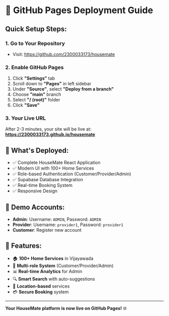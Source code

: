 # 🚀 GitHub Pages Deployment Guide

## Quick Setup Steps:

### 1. Go to Your Repository
- Visit: https://github.com/2300033173/housemate

### 2. Enable GitHub Pages
1. Click **"Settings"** tab
2. Scroll down to **"Pages"** in left sidebar
3. Under **"Source"**, select **"Deploy from a branch"**
4. Choose **"main"** branch
5. Select **"/ (root)"** folder
6. Click **"Save"**

### 3. Your Live URL
After 2-3 minutes, your site will be live at:
**https://2300033173.github.io/housemate**

## 🎯 What's Deployed:
- ✅ Complete HouseMate React Application
- ✅ Modern UI with 100+ Home Services
- ✅ Role-based Authentication (Customer/Provider/Admin)
- ✅ Supabase Database Integration
- ✅ Real-time Booking System
- ✅ Responsive Design

## 🔧 Demo Accounts:
- **Admin**: Username: `ADMIN`, Password: `ADMIN`
- **Provider**: Username: `provider1`, Password: `provider1`
- **Customer**: Register new account

## 📱 Features:
- 🏠 **100+ Home Services** in Vijayawada
- 👥 **Multi-role System** (Customer/Provider/Admin)
- 📊 **Real-time Analytics** for Admin
- 🔍 **Smart Search** with auto-suggestions
- 📍 **Location-based** services
- 💳 **Secure Booking** system

---
**Your HouseMate platform is now live on GitHub Pages!** 🌐